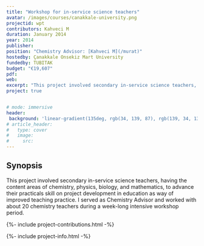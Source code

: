 ```yaml
---
title: "Workshop for in-service science teachers"
avatar: /images/courses/canakkale-university.png
projectid: wpt
contributors: Kahveci M
duration: January 2014
year: 2014
publisher:
position: "Chemistry Advisor: [Kahveci M](/murat)"
hostedby: Çanakkale Onsekiz Mart University
fundedby: TUBITAK
budget: "€19,607"
pdf:
web:
excerpt: "This project involved secondary in-service science teachers, having the content areas of chemistry, physics, biology, and mathematics, to advance their practicals skill on project development in education as way of improved teaching practice."
project: true


# mode: immersive
header:
 background: 'linear-gradient(135deg, rgb(34, 139, 87), rgb(139, 34, 139))' 
# article_header:
#   type: cover
#   image:
#     src: 
---
```


## Synopsis

This project involved secondary in-service science teachers, having the content areas of chemistry, physics, biology, and mathematics, to advance their practicals skill on project development in education as way of improved teaching practice. I served as Chemistry Advisor and worked with about 20 chemistry teachers during a week-long intensive workshop period.

{%- include project-contributions.html -%}

{%- include project-info.html -%}